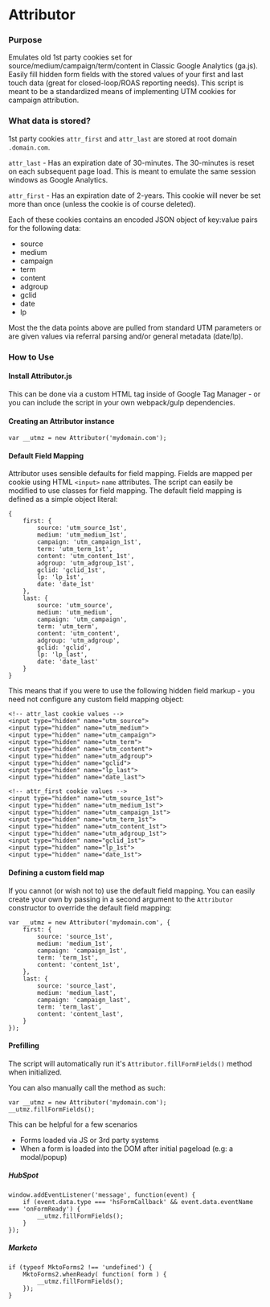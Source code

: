 # Attributor

### Purpose

Emulates old 1st party cookies set for source/medium/campaign/term/content in Classic Google Analytics (ga.js). Easily fill hidden form fields with the stored values of your first and last touch data (great for closed-loop/ROAS reporting needs). This script is meant to be a standardized means of implementing UTM cookies for campaign attribution.


### What data is stored?
1st party cookies `attr_first` and `attr_last` are stored at root domain `.domain.com`.

`attr_last` - Has an expiration date of 30-minutes. The 30-minutes is reset on each subsequent page load. This is meant to emulate the same session windows as Google Analytics.

`attr_first` - Has an expiration date of 2-years. This cookie will never be set more than once (unless the cookie is of course deleted).

Each of these cookies contains an encoded JSON object of key:value pairs for the following data:

- source
- medium
- campaign
- term
- content
- adgroup
- gclid
- date
- lp

Most the the data points above are pulled from standard UTM parameters or are given values via referral parsing and/or general metadata (date/lp).

### How to Use

#### Install Attributor.js
This can be done via a custom HTML tag inside of Google Tag Manager - or you can include the script in your own webpack/gulp dependencies.


#### Creating an Attributor instance

    var __utmz = new Attributor('mydomain.com');

#### Default Field Mapping
Attributor uses sensible defaults for field mapping. Fields are mapped per cookie using HTML `<input>` `name` attributes. The script can easily be modified to use classes for field mapping. The default field mapping is defined as a simple object literal:

    {
        first: {
            source: 'utm_source_1st',
            medium: 'utm_medium_1st',
            campaign: 'utm_campaign_1st',
            term: 'utm_term_1st',
            content: 'utm_content_1st',
            adgroup: 'utm_adgroup_1st',
            gclid: 'gclid_1st',
            lp: 'lp_1st',
            date: 'date_1st'
        },
        last: {
            source: 'utm_source',
            medium: 'utm_medium',
            campaign: 'utm_campaign',
            term: 'utm_term',
            content: 'utm_content',
            adgroup: 'utm_adgroup',
            gclid: 'gclid',
            lp: 'lp_last',
            date: 'date_last'
        }
    }

This means that if you were to use the following hidden field markup - you need not configure any custom field mapping object:

    <!-- attr_last cookie values -->
    <input type="hidden" name="utm_source">
    <input type="hidden" name="utm_medium">
    <input type="hidden" name="utm_campaign">
    <input type="hidden" name="utm_term">
    <input type="hidden" name="utm_content">
    <input type="hidden" name="utm_adgroup">
    <input type="hidden" name="gclid">
    <input type="hidden" name="lp_last">
    <input type="hidden" name="date_last">

    <!-- attr_first cookie values -->
    <input type="hidden" name="utm_source_1st">
    <input type="hidden" name="utm_medium_1st">
    <input type="hidden" name="utm_campaign_1st">
    <input type="hidden" name="utm_term_1st">
    <input type="hidden" name="utm_content_1st">
    <input type="hidden" name="utm_adgroup_1st">
    <input type="hidden" name="gclid_1st">
    <input type="hidden" name="lp_1st">
    <input type="hidden" name="date_1st">

#### Defining a custom field map
If you cannot (or wish not to) use the default field mapping. You can easily create your own by passing in a second argument to the `Attributor` constructor to override the default field mapping:

    var __utmz = new Attributor('mydomain.com', {
        first: {
            source: 'source_1st',
            medium: 'medium_1st',
            campaign: 'campaign_1st',
            term: 'term_1st',
            content: 'content_1st',
        },
        last: {
            source: 'source_last',
            medium: 'medium_last',
            campaign: 'campaign_last',
            term: 'term_last',
            content: 'content_last',
        }
    });

#### Prefilling
The script will automatically run it's `Attributor.fillFormFields()` method when initialized.

You can also manually call the method as such:

    var __utmz = new Attributor('mydomain.com');
    __utmz.fillFormFields();

This can be helpful for a few scenarios

- Forms loaded via JS or 3rd party systems
- When a form is loaded into the DOM after initial pageload (e.g: a modal/popup)

##### HubSpot

    window.addEventListener('message', function(event) {
        if (event.data.type === 'hsFormCallback' && event.data.eventName === 'onFormReady') {
            __utmz.fillFormFields();
        }
    });

##### Marketo

    if (typeof MktoForms2 !== 'undefined') {
        MktoForms2.whenReady( function( form ) {
            __utmz.fillFormFields();
        });
    }
